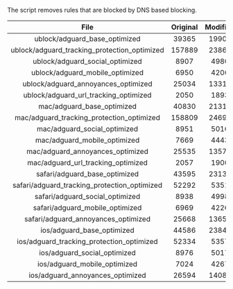 The script removes rules that are blocked by DNS based blocking.


| File | Original | Modified |
|:----:|:-----:|:-----:|
| ublock/adguard_base_optimized | 39365 | 19904 |
| ublock/adguard_tracking_protection_optimized | 157889 | 23867 |
| ublock/adguard_social_optimized | 8907 | 4980 |
| ublock/adguard_mobile_optimized | 6950 | 4206 |
| ublock/adguard_annoyances_optimized | 25034 | 13317 |
| ublock/adguard_url_tracking_optimized | 2050 | 1893 |
| mac/adguard_base_optimized | 40830 | 21314 |
| mac/adguard_tracking_protection_optimized | 158809 | 24693 |
| mac/adguard_social_optimized | 8951 | 5016 |
| mac/adguard_mobile_optimized | 7669 | 4443 |
| mac/adguard_annoyances_optimized | 25535 | 13575 |
| mac/adguard_url_tracking_optimized | 2057 | 1900 |
| safari/adguard_base_optimized | 43595 | 23133 |
| safari/adguard_tracking_protection_optimized | 52292 | 5351 |
| safari/adguard_social_optimized | 8938 | 4998 |
| safari/adguard_mobile_optimized | 6969 | 4226 |
| safari/adguard_annoyances_optimized | 25668 | 13651 |
| ios/adguard_base_optimized | 44586 | 23848 |
| ios/adguard_tracking_protection_optimized | 52334 | 5357 |
| ios/adguard_social_optimized | 8976 | 5017 |
| ios/adguard_mobile_optimized | 7024 | 4267 |
| ios/adguard_annoyances_optimized | 26594 | 14080 |